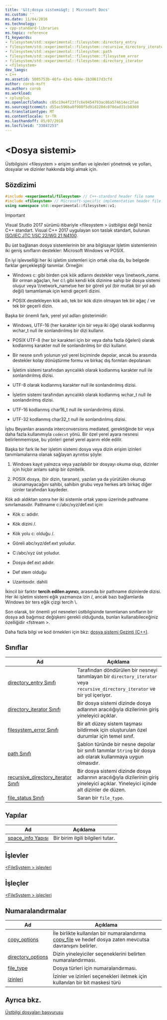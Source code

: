 ```yaml
---
title: '&lt;dosya sistemi&gt; | Microsoft Docs'
ms.custom: ''
ms.date: 11/04/2016
ms.technology:
- cpp-standard-libraries
ms.topic: reference
f1_keywords:
- filesystem/std::experimental::filesystem::directory_entry
- filesystem/std::experimental::filesystem::recursive_directory_iterator
- filesystem/std::experimental::filesystem::path
- filesystem/std::experimental::filesystem::filesystem_error
- filesystem/std::experimental::filesystem::directory_iterator
- <filesystem>
dev_langs:
- C++
ms.assetid: 5005753b-46fa-43e1-8d4e-1b38617d3cfd
author: corob-msft
ms.author: corob
ms.workload:
- cplusplus
ms.openlocfilehash: c85c19e4f23f7c6e9454793ac86a574614ec2fae
ms.sourcegitcommit: d55ac596ba8f908f5d91d228dc070dad31cb8360
ms.translationtype: MT
ms.contentlocale: tr-TR
ms.lasthandoff: 05/07/2018
ms.locfileid: "33847253"
---
```

# <a name="ltfilesystemgt"></a>&lt;Dosya sistemi&gt;

Üstbilgisini &lt;filesystem > erişim sınıfları ve işlevleri yönetmek ve yolları, dosyalar ve dizinler hakkında bilgi almak için.

## <a name="syntax"></a>Sözdizimi

```cpp
#include <experimental/filesystem> // C++-standard header file name
#include <filesystem> // Microsoft-specific implementation header file name
using namespace std::experimental::filesystem::v1;
```

> [!IMPORTANT]
> Visual Studio 2017 sürümü itibariyle \<filesystem > üstbilgisi değil henüz C++ standart. Visual C++ 2017 uygulayan son taslak standart, bulunan [ISO/IEC JTC 1/SC 22/WG 21 N4100](http://www.open-std.org/jtc1/sc22/wg21/docs/papers/2014/n4100.pdf).

Bu üst bağlanan dosya sistemlerinin bir ana bilgisayar işletim sistemlerinin iki geniş sınıfların destekler: Microsoft Windows ve POSIX.

En iyi işlevselliği her iki işletim sistemleri için ortak olsa da, bu belgede farklar gerçekleştiği tanımlar. Örneğin:

- Windows c: gibi birden çok kök adlarını destekler veya \\\network_name. Bir orman ağaçları, her c:\ gibi kendi kök dizinine sahip bir dosya sistemi oluşur veya \\\network_name\\ve her bir göreli yol (bir mutlak bir yol adı değil) tamamlamak için kendi geçerli dizini.

- POSIX destekleyen kök adı, tek bir kök dizin olmayan tek bir ağaç / ve tek bir geçerli dizin.

Başka bir önemli fark, yerel yol adları gösterimidir:

- Windows, UTF-16 (her karakter için bir veya iki öğe) olarak kodlanmış wchar_t null ile sonlandırılmış bir dizi kullanır.

- POSIX UTF-8 (her bir karakteri için bir veya daha fazla öğeleri) olarak kodlanmış karakter null ile sonlandırılmış bir dizi kullanır.

- Bir nesne sınıfı yolunun yol yerel biçiminde depolar, ancak bu arasında destekler kolay dönüştürme formu ve birkaç dış formları depolanan:

- İşletim sistemi tarafından ayrıcalıklı olarak kodlanmış karakter null ile sonlandırılmış dizisi.

- UTF-8 olarak kodlanmış karakter null ile sonlandırılmış dizisi.

- İşletim sistemi tarafından ayrıcalıklı olarak kodlanmış wchar_t null ile sonlandırılmış dizisi.

- UTF-16 kodlanmış char16_t null ile sonlandırılmış dizisi.

- UTF-32 kodlanmış char32_t null ile sonlandırılmış dizisi.

İşbu Beyanları arasında interconversions mediated, gerektiğinde bir veya daha fazla kullanımıyla `codecvt` yönü. Bir özel yerel ayara nesnesi belirlenmemişse, bu yönleri genel yerel ayarını elde edilir.

Başka bir fark ile her işletim sistemi dosya veya dizin erişim izinleri tanımlamalarına olanak sağlayan ayrıntısı şöyle:

1. Windows kayıt yalnızca veya yazılabilir bir dosyayı okuma olup, dizinler için hiçbir anlamı sahip bir öznitelik.

1. POSIX dosya, (bir dizin, taranan), yazılan ya da yürütülen okunup okunamayacağını sahibi, sahibin grubu veya herkes artı birkaç diğer izinler tarafından kaydeder.

Kök adı aldıktan sonra her iki sistemle ortak yapısı üzerinde pathname sınırlamasıdır. Pathname c:/abc/xyz/def.ext için:

- Kök c: adıdır.

- Kök dizini /.

- Kök yolu c: olduğu /.

- Göreli abc/xyz/def.ext yoludur.

- C:/abc/xyz üst yoludur.

- Dosya def.ext adıdır.

- Def stem olduğu

- Uzantısıdır. dahili

İkincil bir farktır **tercih edilen ayırıcı**, arasında bir pathname dizinlerde dizisi. Her iki işletim sistemi eğik yazmanıza izin /, ancak bazı bağlamlarda Windows bir ters eğik çizgi tercih \\.

Son olarak, bir önemli yol nesneleri üstbilgisinde tanımlanan sınıfların bir dosya adı bağımsız değişkeni gerekli olduğunda, bunları kullanabileceğiniz özelliğidir \<fstream >.

Daha fazla bilgi ve kod örnekleri için bkz: [dosya sistemi Gezinti (C++)](../standard-library/file-system-navigation.md).

## <a name="classes"></a>Sınıflar

|Ad|Açıklama|
|----------|-----------------|
|[directory_entry Sınıfı](../standard-library/directory-entry-class.md)|Tarafından döndürülen bir nesneyi tanımlayan bir `directory_iterator` veya `recursive_directory_iterator` ve bir yol içeriyor.|
|[directory_iterator Sınıfı](../standard-library/directory-iterator-class.md)|Bir dosya sistemi dizinde dosya adlarının aracılığıyla dizilerinin giriş yineleyici açıklar.|
|[filesystem_error Sınıfı](../standard-library/filesystem-error-class.md)|Bir alt düzey sistem taşması bildirmek için oluşturulan özel durumlar için temel sınıf.|
|[path Sınıfı](../standard-library/path-class.md)|Şablon türünde bir nesne depolar bir sınıfı tanımlar `String` bir dosya adı olarak kullanmaya uygun olmasıdır.|
|[recursive_directory_iterator Sınıfı](../standard-library/recursive-directory-iterator-class.md)|Bir dosya sistemi dizinde dosya adlarının aracılığıyla dizilerinin giriş yineleyici açıklar. Yineleyici içinde alt dizinler de düzen.|
|[file_status Sınıfı](../standard-library/file-status-class.md)|Saran bir `file_type`.|

## <a name="structs"></a>Yapılar

|Ad|Açıklama|
|----------|-----------------|
|[space_info Yapısı](../standard-library/space-info-structure.md)|Bir birim ilgili bilgileri tutar.|

## <a name="functions"></a>İşlevler

[\<FileSystem > işlevleri](../standard-library/filesystem-functions.md)

## <a name="operators"></a>İşleçler

[\<FileSystem > işleçleri](../standard-library/filesystem-operators.md)

## <a name="enumerations"></a>Numaralandırmalar

|Ad|Açıklama|
|----------|-----------------|
|[copy_options](../standard-library/filesystem-enumerations.md#copy_options)|İle birlikte kullanılan bir numaralandırma [copy_file](http://msdn.microsoft.com/4af7a9b0-8861-45ed-b84e-0307f0669d60) ve hedef dosya zaten mevcutsa davranışını belirler.|
|[directory_options](../standard-library/filesystem-enumerations.md#directory_options)|Dizin yineleyiciler seçeneklerini belirten numaralandırması.|
|[file_type](../standard-library/filesystem-enumerations.md#file_type)|Dosya türleri için numaralandırması.|
|[izinleri](../standard-library/filesystem-enumerations.md#perms)|İzinler ve izinleri seçenekleri iletmek için kullanılan bir bit maskesi türü|

## <a name="see-also"></a>Ayrıca bkz.

[Üstbilgi dosyaları başvurusu](../standard-library/cpp-standard-library-header-files.md)<br/>
